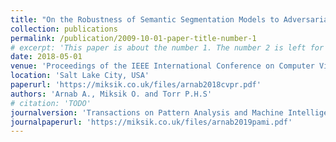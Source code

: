 ```yaml
---
title: "On the Robustness of Semantic Segmentation Models to Adversarial Attacks"
collection: publications
permalink: /publication/2009-10-01-paper-title-number-1
# excerpt: 'This paper is about the number 1. The number 2 is left for future work.'
date: 2018-05-01
venue: 'Proceedings of the IEEE International Conference on Computer Vision and Pattern Recognition (CVPR)'
location: 'Salt Lake City, USA'
paperurl: 'https://miksik.co.uk/files/arnab2018cvpr.pdf'
authors: 'Arnab A., Miksik O. and Torr P.H.S'
# citation: 'TODO'
journalversion: 'Transactions on Pattern Analysis and Machine Intelligence (T-PAMI)'
journalpaperurl: 'https://miksik.co.uk/files/arnab2019pami.pdf'
---
```

